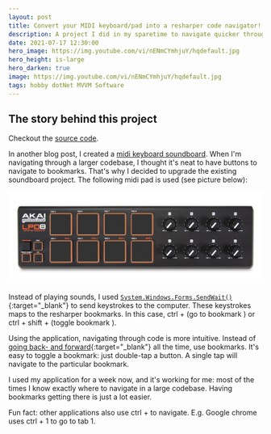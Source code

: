 ```yaml
---
layout: post
title: Convert your MIDI keyboard/pad into a resharper code navigator!
description: A project I did in my sparetime to navigate quicker through code.
date: 2021-07-17 12:30:00
hero_image: https://img.youtube.com/vi/nENmCYmhjuY/hqdefault.jpg
hero_height: is-large
hero_darken: true
image: https://img.youtube.com/vi/nENmCYmhjuY/hqdefault.jpg
tags: hobby dotNet MVVM Software
---
```


## The story behind this project

Checkout the [source code](https://github.com/JennoVink/MidiKeyboardResharperCodeNavigator).

In another blog post, I created a [midi keyboard soundboard](https://www.jennovink.nl/2020/05/08/Convert-your-MIDI-keyboard-into-a-soundboard/). When I'm navigating through a larger codebase, I thought it's neat to have buttons to navigate to bookmarks. That's why I decided to upgrade the existing soundboard project. The following midi pad is used (see picture below):

![AKAI LPD8 picture](/img/akai.jpg "AKAI LPD8 used in this project")

Instead of playing sounds, I used [`System.Windows.Forms.SendWait()`](https://docs.microsoft.com/en-us/dotnet/api/system.windows.forms.sendkeys.sendwait?view=netframework-4.7.2){:target="_blank"} to send keystrokes to the computer. These keystrokes maps to the resharper bookmarks. In this case, ctrl + <number> (go to bookmark <number>) or ctrl + shift + <number> (toggle bookmark <number>). 

Using the application, navigating through code is more intuitive. Instead of [going back- and forward](https://docs.microsoft.com/en-us/visualstudio/ide/navigating-code?view=vs-2019){:target="_blank"} all the time, use bookmarks. It's easy to toggle a bookmark: just double-tap a button. A single tap will navigate to the particular bookmark.

I used my application for a week now, and it's working for me: most of the times I know exactly where to navigate in a large codebase. Having bookmarks getting there is just a lot easier.

Fun fact: other applications also use ctrl + <number> to navigate. E.g. Google chrome uses ctrl + 1 to go to tab 1.